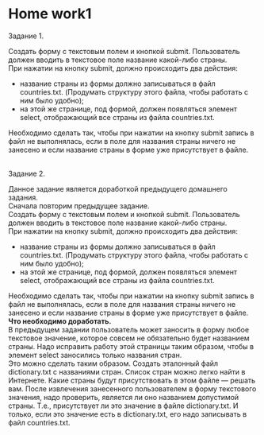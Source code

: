 # <b>Home work1</b>

Задание 1.<br>

Создать форму с текстовым полем и кнопкой submit. Пользователь должен вводить в текстовое поле название какой-либо страны.<br>
При нажатии на кнопку submit, должно происходить два действия:
<ul>
<li>название страны из формы должно записываться в файл countries.txt. (Продумать структуру этого файла, чтобы работать с ним было удобно);</li>
<li> на этой же странице, под формой, должен появляться элемент select, отображающий все страны из файла countries.txt.</li>
</ul>
Необходимо сделать так, чтобы при нажатии на кнопку submit запись в файл не выполнялась, если в поле для названия страны ничего не занесено и если название страны в форме уже присутствует в файле.

<br>Задание 2.<br>

Данное задание является доработкой предыдущего домашнего задания.<br>
Сначала повторим предыдущее задание.<br>
Создать форму с текстовым полем и кнопкой submit. Пользователь должен вводить в текстовое поле название какой-либо страны.<br>
При нажатии на кнопку submit, должно происходить два действия:
<ul>
<li>название страны из формы должно записываться в файл countries.txt. (Продумать структуру этого файла, чтобы работать с ним было удобно);</li>
<li> на этой же странице, под формой, должен появляться элемент select, отображающий все страны из файла countries.txt.</li>
</ul>
Необходимо сделать так, чтобы при нажатии на кнопку submit запись в файл не выполнялась, если в поле для названия страны ничего не занесено и если название страны в форме уже присутствует в файле.<br>
<b>Что необходимо доработать.</b><br>
В предыдущем задании пользователь может заносить в форму любое текстовое значение, которое совсем не обязательно будет названием страны. Надо исправить работу этой страницы таким образом, чтобы в элемент select заносились только названия стран.<br>
Это можно сделать таким образом. Создать эталонный файл dictionary.txt с названиями стран. Список стран можно легко найти в Интернете. Какие страны будут присутствовать в этом файле — решать вам. После извлечения занесенного пользователем в форму текстового значения, надо проверить, является ли оно названием допустимой страны. Т.е., присутствует ли это значение в файле dictionary.txt. И только, если это значение есть в dictionary.txt, его надо записывать в файл countries.txt.
